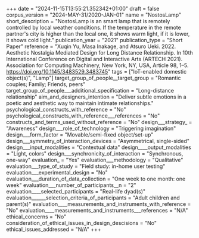 +++
date = "2024-11-15T13:55:21.352342+01:00"
draft = false
corpus_version = "2024-MAY-31/2020-JAN-01"
name = "NostosLamp"
short_description = "NostosLamp is an smart lamp that is remotely controlled by local weather conditions. If the temperature in the remote partner's city is higher than the local one, it shows warm light, if it is lower, it shows cold light."
publication_year = "2021"
publication_type = "Short Paper"
reference = "Xuqin Yu, Masa Inakage, and Atsuro Ueki. 2022. Aesthetic Nostalgia Mediated Design for Long Distance Relationship. In 10th International Conference on Digital and Interactive Arts (ARTECH 2021). Association for Computing Machinery, New York, NY, USA, Article 98, 1–5. https://doi.org/10.1145/3483529.3483745"
tags = ["IoT-enabled domestic object(s)", "Lamp"]
target_group_of_people__target_group = "Romantic couples; Family; Friends, peers"
target_group_of_people___additional_specification = "Long-distance relationship"
aim_and_designers_intention = "Deliver subtle emotions in a poetic and aesthetic way to maintain intimate relationships."
psychological_constructs_with_reference = "No"
psychological_constructs_with_reference___references = "No"
constructs_and_terms_used_without_reference = "No"
design___strategy_ = "Awareness"
design___role_of_technology = "Triggering imagination"
design___form_factor = "Movable/semi-fixed object/set-up"
design___symmetry_of_interaction_devices = "Asymmetrical, single-sided"
design___input_modalities = "Contextual data"
design____output_modalities = "Light, colors"
design___synchronicity_of_interaction = "Synchronous, one-way"
evaluation_ = "Yes"
evaluation___methodology = "Qualitative"
evaluation___type_of_study = "Field study: in-home user testing"
evaluation___experimental_design = "No"
evaluation___duration_of_data_collection = "One week to one month: one week"
evaluation___number_of_participants__n = "2"
evaluation____selected_participants = "Real-life dyad(s)"
evaluation______selection_criteria_of_participants = "Adult children and parent(s)"
evaluation____measurements_and_instruments_with_reference = "No"
evaluation____measurements_and_instruments___references = "N/A"
ethical_concerns = "No"
consideration_of_ethical_issues_in_design_descisions = "No"
ethical_issues_addressed = "N/A"
+++
